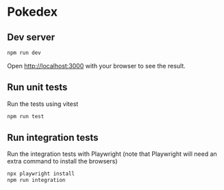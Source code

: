 # Pokedex

## Dev server

```bash
npm run dev
```

Open [http://localhost:3000](http://localhost:3000) with your browser to see the result.

## Run unit tests

Run the tests using vitest

```bash
npm run test
```

## Run integration tests

Run the integration tests with Playwright (note that Playwright will need an extra command to install the browsers)

```bash
npx playwright install
npm run integration
```

